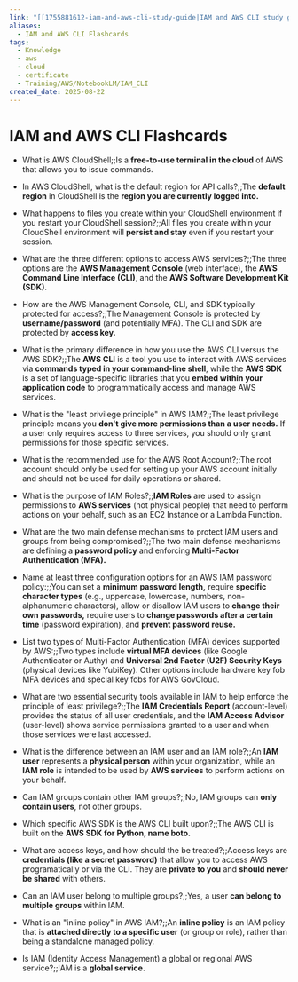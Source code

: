 ```yaml
---
link: "[[1755881612-iam-and-aws-cli-study-guide|IAM and AWS CLI study guide]]"
aliases:
  - IAM and AWS CLI Flashcards
tags:
  - Knowledge
  - aws
  - cloud
  - certificate
  - Training/AWS/NotebookLM/IAM_CLI
created_date: 2025-08-22
---
```

# IAM and AWS CLI Flashcards
- What is AWS CloudShell;;Is a **free-to-use terminal in the cloud** of AWS that allows you to issue commands.
<!--SR:!2025-09-30,26,288-->
- In AWS CloudShell, what is the default region for API calls?;;The **default region** in CloudShell is the **region you are currently logged into.**
<!--SR:!2025-10-30,50,308-->
- What happens to files you create within your CloudShell environment if you restart your CloudShell session?;;All files you create within your CloudShell environment will **persist and stay** even if you restart your session.
<!--SR:!2025-10-24,45,308-->
- What are the three different options to access AWS services?;;The three options are the **AWS Management Console** (web interface), the **AWS Command Line Interface (CLI)**, and the **AWS Software Development Kit (SDK)**.
<!--SR:!2025-11-30,67,270-->
- How are the AWS Management Console, CLI, and SDK typically protected for access?;;The  Management Console is protected by **username/password** (and potentially MFA). The CLI and SDK are protected by **access key.**
<!--SR:!2025-09-30,22,250-->
- What is the primary difference in how you use the AWS CLI versus the AWS SDK?;;The **AWS CLI** is a tool you use to interact with AWS services via **commands typed in your command-line shell**, while the **AWS SDK** is a set of language-specific libraries that you **embed within your application code** to programmatically access and manage AWS services.
<!--SR:!2025-11-26,65,288-->
- What is the "least privilege principle" in AWS IAM?;;The least privilege principle means you **don't give more permissions than a user needs.** If a user only requires access to three services, you should only grant permissions for those specific services.
<!--SR:!2025-11-11,55,310-->
- What is the recommended use for the AWS Root Account?;;The root account should only be used for setting up your AWS account initially and should not be used for daily operations or shared.
<!--SR:!2025-11-17,61,310-->
- What is the purpose of IAM Roles?;;**IAM Roles** are used to assign permissions to **AWS services** (not physical people) that need to perform actions on your behalf, such as an EC2 Instance or a Lambda Function.
<!--SR:!2025-10-28,48,308-->
- What are the two main defense mechanisms to protect IAM users and groups from being compromised?;;The two main defense mechanisms are defining a **password policy** and enforcing **Multi-Factor Authentication (MFA).**
<!--SR:!2025-10-22,35,250-->
- Name at least three configuration options for an AWS IAM password policy:;;You can set a **minimum password length,** require **specific character types** (e.g., uppercase, lowercase, numbers, non-alphanumeric characters), allow or disallow IAM users to **change their own passwords,** require users to **change passwords after a certain time** (password expiration), and **prevent password reuse.**
<!--SR:!2025-11-02,46,290-->
- List two types of Multi-Factor Authentication (MFA) devices supported by AWS:;;Two types include **virtual MFA devices** (like Google Authenticator or Authy) and **Universal 2nd Factor (U2F) Security Keys** (physical devices like YubiKey). Other options include hardware key fob MFA devices and special key fobs for AWS GovCloud.
<!--SR:!2025-09-29,25,288-->
- What are two essential security tools available in IAM to help enforce the principle of least privilege?;;The **IAM Credentials Report** (account-level) provides the status of all user credentials, and the **IAM Access Advisor** (user-level) shows service permissions granted to a user and when those services were last accessed.
<!--SR:!2025-10-22,30,250-->
- What is the difference between an IAM user and an IAM role?;;An **IAM user** represents a **physical person** within your organization, while an **IAM role** is intended to be used by **AWS services** to perform actions on your behalf.
<!--SR:!2025-10-23,44,308-->
- Can IAM groups contain other IAM groups?;;No, IAM groups can **only contain users**, not other groups.
<!--SR:!2025-10-18,40,308-->
- Which specific AWS SDK is the AWS CLI built upon?;;The AWS CLI is built on the **AWS SDK for Python, name boto.**
<!--SR:!2025-10-01,26,270-->
- What are access keys, and how should the be treated?;;Access keys are **credentials (like a secret password)** that allow you to access AWS programatically or via the CLI. They are **private to you** and **should never be shared** with others.
<!--SR:!2025-11-23,67,310-->
- Can an IAM user belong to multiple groups?;;Yes, a user **can belong to multiple groups** within IAM.
<!--SR:!2025-11-15,59,310-->
- What is an "inline policy" in AWS IAM?;;An **inline policy** is an IAM policy that is **attached directly to a specific user** (or group or role), rather than being a standalone managed policy.
<!--SR:!2025-09-28,20,250-->
- Is IAM (Identity Access Management) a global or regional AWS service?;;IAM is a **global service.**
<!--SR:!2025-11-22,66,310-->

